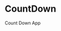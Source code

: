 # CountDown
 Count Down App
         
                        
                                                                                                                                                    
                                                                                                       
                                                                                                     
                                                                                         
                                                                             
                                                    
                                 
                       
       
  
   
